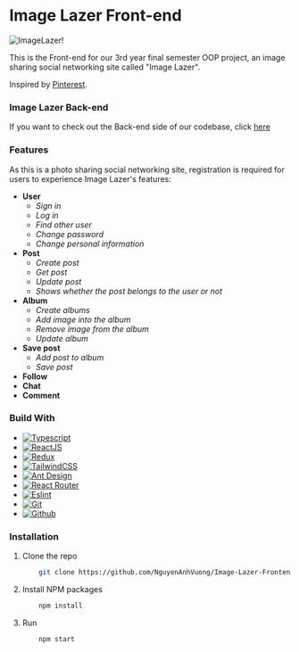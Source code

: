 # Image Lazer Front-end
![ImageLazer!](https://user-images.githubusercontent.com/87324008/187229765-8fb0333b-81e9-4d94-8f05-bf3b7d848ce4.png)

This is the Front-end for our 3rd year final semester OOP project, an image sharing social networking site called "Image Lazer".

Inspired by [Pinterest](https://pinterest.com).

### Image Lazer Back-end
If you want to check out the Back-end side of our codebase, click [here](https://github.com/ngocban284/Image-Lazer-Backend)
### Features
As this is a photo sharing social networking site, registration is required for users to experience Image Lazer's features:
- **User**
    - *Sign in*
    - *Log in*
    - *Find other user*
    - *Change password*
    - *Change personal information* 
- **Post**
    - *Create post*
    - *Get post*
    - *Update post*
    - *Shows whether the post belongs to the user or not*
- **Album**
    - *Create albums*
    - *Add image into the album*
    - *Remove image from the album*
    - *Update album*
- **Save post**
    - *Add post to album*
    - *Save post*
- **Follow**
- **Chat**
- **Comment**

### Build With
* [![Typescript][Typescriptlang.org]][Typescript-url]
* [![ReactJS][Reactjs.org]][Reactjs-url]
* [![Redux][Reduxjs.org]][Redux-url]
* [![TailwindCSS][TailwindCSS.com]][Taiwindcss-url]
* [![Ant Design][Ant.design]][AntDesign-url]
* [![React Router][Reactrouter.com]][Reactrouter-url]
* [![Eslint][Eslint.org]][Eslint-url]
* [![Git][Gitscm.com]][Git-url]
* [![Github][Github.com]][Github-url]

### Installation
1. Clone the repo
    ```sh
        git clone https://github.com/NguyenAnhVuong/Image-Lazer-Frontend.git
    ```
2. Install NPM packages
    ```sh
        npm install
    ```
3. Run
    ```sh
        npm start
    ```


[Typescriptlang.org]: https://img.shields.io/badge/typescript-%23007ACC.svg?style=for-the-badge&logo=typescript&logoColor=white
[Typescript-url]: https://www.typescriptlang.org/
[Reactjs.org]: https://img.shields.io/badge/react-%2320232a.svg?style=for-the-badge&logo=react&logoColor=%2361DAFB
[Reactjs-url]: https://reactjs.org/
[Reduxjs.org]: https://img.shields.io/badge/redux-%23593d88.svg?style=for-the-badge&logo=redux&logoColor=white
[Redux-url]: https://redux.js.org/
[TailwindCSS.com]: https://img.shields.io/badge/tailwindcss-%2338B2AC.svg?style=for-the-badge&logo=tailwind-css&logoColor=white
[Taiwindcss-url]: https://tailwindcss.com/
[Ant.design]: https://img.shields.io/badge/-AntDesign-%230170FE?style=for-the-badge&logo=ant-design&logoColor=white
[AntDesign-url]: https://ant.design/
[Reactrouter.com]: https://img.shields.io/badge/React_Router-CA4245?style=for-the-badge&logo=react-router&logoColor=white
[Reactrouter-url]: https://reactrouter.com/en/main
[Eslint.org]: https://img.shields.io/badge/ESLint-4B3263?style=for-the-badge&logo=eslint&logoColor=white
[Eslint-url]: https://eslint.org/
[Gitscm.com]: https://img.shields.io/badge/git-%23F05033.svg?style=for-the-badge&logo=git&logoColor=white
[Git-url]: https://git-scm.com/
[Github.com]: https://img.shields.io/badge/github-%23121011.svg?style=for-the-badge&logo=github&logoColor=white
[Github-url]: https://github.com/
